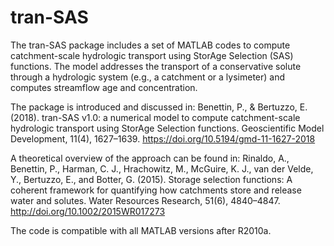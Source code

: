 # tran-SAS

The tran-SAS package includes a set of MATLAB codes to compute 
catchment-scale hydrologic transport using StorAge Selection (SAS) 
functions. The model addresses the transport of a conservative solute 
through a hydrologic system (e.g., a catchment or a lysimeter) and 
computes streamflow age and concentration.  

The package is introduced and discussed in: 
Benettin, P., & Bertuzzo, E. (2018). tran-SAS v1.0: a numerical model 
to compute catchment-scale hydrologic transport using StorAge Selection 
functions. Geoscientific Model Development, 11(4), 1627–1639. 
https://doi.org/10.5194/gmd-11-1627-2018

A theoretical overview of the approach can be found in: Rinaldo, A., 
Benettin, P., Harman, C. J., Hrachowitz, M., McGuire, K. J., van 
der Velde, Y., Bertuzzo, E., and Botter, G. (2015). Storage 
selection functions: A coherent framework for quantifying 
how catchments store and release water and solutes. Water Resources 
Research, 51(6), 4840–4847. http://doi.org/10.1002/2015WR017273  


The code is compatible with all MATLAB versions after R2010a.